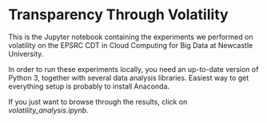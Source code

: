 # Transparency Through Volatility

This is the Jupyter notebook containing the experiments we performed on volatility on the EPSRC CDT in Cloud Computing for Big Data at Newcastle University.

In order to run these experiments locally, you need an up-to-date version of Python 3, together with several
data analysis libraries. Easiest way to get everything setup is probably to install Anaconda.

If you just want to browse through the results, click on *volatility_analysis.ipynb*.
